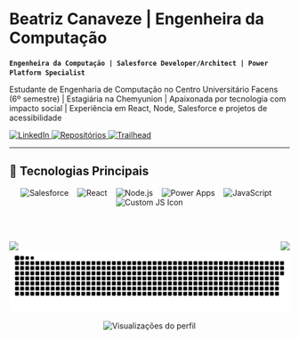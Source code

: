 # Beatriz Canaveze | Engenheira da Computação

**`Engenheira da Computação | Salesforce Developer/Architect | Power Platform Specialist`**

Estudante de Engenharia de Computação no Centro Universitário Facens (6º semestre) | Estagiária na Chemyunion | Apaixonada por tecnologia com impacto social | Experiência em React, Node, Salesforce e projetos de acessibilidade

<p align="left">
    <a href="https://www.linkedin.com/in/beatriz-canaveze-fontolan-soares-21631b266/">
        <img alt="LinkedIn" src="https://img.shields.io/badge/LinkedIn-0077B5?style=for-the-badge&logo=linkedin&logoColor=white"/>
    </a>
    <a href="https://github.com/canaveze?tab=repositories">
        <img alt="Repositórios" src="https://img.shields.io/badge/Repositórios-100000?style=for-the-badge&logo=github&logoColor=white"/>
    </a>
    <a href="https://www.salesforce.com/trailblazer/zhjnki29kjr4kq5b8h">
        <img alt="Trailhead" src="https://img.shields.io/badge/Trailhead-00A1E0?style=for-the-badge&logo=salesforce&logoColor=white"/>
    </a>
</p>

---

## 🚀 Tecnologias Principais

<div align="center">
  <img alt="Salesforce" height="40" src="https://cdn.jsdelivr.net/gh/devicons/devicon/icons/salesforce/salesforce-original.svg"/>
  &nbsp;&nbsp;
  <img alt="React" height="40" src="https://cdn.jsdelivr.net/gh/devicons/devicon/icons/react/react-original.svg"/>
  &nbsp;&nbsp;
  <img alt="Node.js" height="40" src="https://cdn.jsdelivr.net/gh/devicons/devicon/icons/nodejs/nodejs-original.svg"/>
  &nbsp;&nbsp;
  <img alt="Power Apps" height="40" src="https://img.icons8.com/?size=100&id=OU2ddOKw840K&format=png&color=000000"/>
  &nbsp;&nbsp;
  <img alt="JavaScript" height="40" src="https://img.icons8.com/?size=100&id=13679&format=png&color=000000"/>
  &nbsp;&nbsp;
  <img alt="Custom JS Icon" height="40" src="https://github.com/user-attachments/assets/b35cbf7b-063b-4d3f-9f61-c62250abf3f5"/>
</div>

<br><br>

<div align="center">
  <a href="https://github.com/canaveze">
    <img align="left" src="https://github-readme-stats.vercel.app/api/top-langs/?username=canaveze&hide_border=true&bg_color=00000000&locale=pt-BR&title_color=A62E4F&text_color=4C1726&langs_count=6"/>
  </a>
  <a href="https://github.com/canaveze">
    <img align="right" src="https://github-readme-stats.vercel.app/api?username=canaveze&show_icons=true&hide_border=true&bg_color=00000000&title_color=A62E4F&text_color=4C1726&locale=pt-BR&theme=dark"/>
  </a>
</div>


<div align="center">

![snake gif](https://github.com/canaveze/canaveze/blob/output/github-snake.svg)

</div>

<p align="center">
  <img src="https://komarev.com/ghpvc/?username=canaveze&label=Profile+Views&color=blueviolet" alt="Visualizações do perfil"/>
</p>



